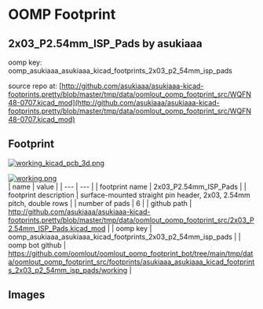 # OOMP Footprint  
## 2x03_P2.54mm_ISP_Pads  by asukiaaa  
  
oomp key: oomp_asukiaaa_asukiaaa_kicad_footprints_2x03_p2_54mm_isp_pads  
  
source repo at: [http://github.com/asukiaaa/asukiaaa-kicad-footprints.pretty/blob/master/tmp/data/oomlout_oomp_footprint_src/WQFN48-0707.kicad_mod](http://github.com/asukiaaa/asukiaaa-kicad-footprints.pretty/blob/master/tmp/data/oomlout_oomp_footprint_src/WQFN48-0707.kicad_mod)  
## Footprint  
  
[![working_kicad_pcb_3d.png](working_kicad_pcb_3d_600.png)](working_kicad_pcb_3d.png)  
  
[![working.png](working_600.png)](working.png)  
| name | value | 
| --- | --- | 
| footprint name | 2x03_P2.54mm_ISP_Pads | 
| footprint description | surface-mounted straight pin header, 2x03, 2.54mm pitch, double rows | 
| number of pads | 6 | 
| github path | http://github.com/asukiaaa/asukiaaa-kicad-footprints.pretty/blob/master/tmp/data/oomlout_oomp_footprint_src/2x03_P2.54mm_ISP_Pads.kicad_mod | 
| oomp key | oomp_asukiaaa_asukiaaa_kicad_footprints_2x03_p2_54mm_isp_pads | 
| oomp bot github | https://github.com/oomlout/oomlout_oomp_footprint_bot/tree/main/tmp/data/oomlout_oomp_footprint_src/footprints/asukiaaa_asukiaaa_kicad_footprints_2x03_p2_54mm_isp_pads/working | 
## Images  
